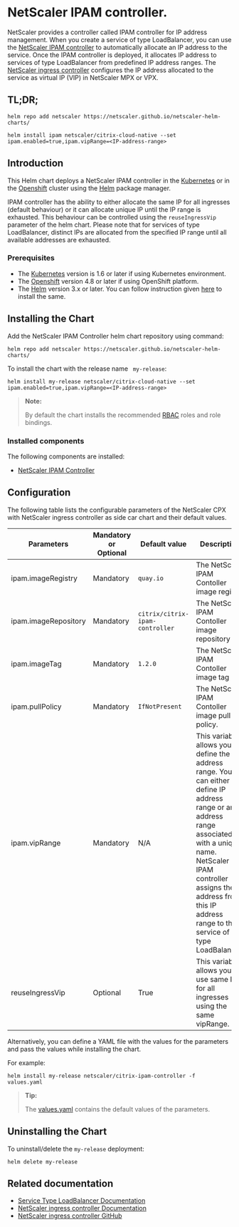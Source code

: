# NetScaler IPAM controller.

NetScaler provides a controller called IPAM controller for IP address management. When you create a service of type LoadBalancer, you can use the [NetScaler IPAM controller](https://docs.netscaler.com/en-us/citrix-k8s-ingress-controller/network/type-loadbalancer/) to automatically allocate an IP address to the service. Once the IPAM controller is deployed, it allocates IP address to services of type LoadBalancer from predefined IP address ranges. The [NetScaler ingress controller](https://docs.netscaler.com/en-us/citrix-k8s-ingress-controller/) configures the IP address allocated to the service as virtual IP (VIP) in NetScaler MPX or VPX.

## TL;DR;

   ```
   helm repo add netscaler https://netscaler.github.io/netscaler-helm-charts/

   helm install ipam netscaler/citrix-cloud-native --set ipam.enabled=true,ipam.vipRange=<IP-address-range>
   ```

## Introduction
This Helm chart deploys a NetScaler IPAM controller in the [Kubernetes](https://kubernetes.io/) or in the [Openshift](https://www.openshift.com) cluster using the [Helm](https://helm.sh/) package manager.

IPAM controller has the ability to either allocate the same IP for all ingresses (default behaviour) or it can allocate unique IP until the IP range is exhausted. This behaviour can be controlled using the `reuseIngressVip` parameter of the helm chart.
Please note that for services of type LoadBalancer, distinct IPs are allocated from the specified IP range until all available addresses are exhausted.

### Prerequisites

-  The [Kubernetes](https://kubernetes.io/) version is 1.6 or later if using Kubernetes environment.
-  The [Openshift](https://www.openshift.com) version 4.8 or later if using OpenShift platform.
-  The [Helm](https://helm.sh/) version 3.x or later. You can follow instruction given [here](https://github.com/netscaler/netscaler-helm-charts/blob/master/Helm_Installation_version_3.md) to install the same.

## Installing the Chart
Add the NetScaler IPAM Controller helm chart repository using command:

   ```
   helm repo add netscaler https://netscaler.github.io/netscaler-helm-charts/
   ```

   To install the chart with the release name ``` my-release```:

   ```
   helm install my-release netscaler/citrix-cloud-native --set ipam.enabled=true,ipam.vipRange=<IP-address-range>
   ```

> **Note:**
>
> By default the chart installs the recommended [RBAC](https://kubernetes.io/docs/admin/authorization/rbac/) roles and role bindings.

### Installed components

The following components are installed:

-  [NetScaler IPAM Controller](https://docs.netscaler.com/en-us/citrix-k8s-ingress-controller/network/type-loadbalancer/)

## Configuration
The following table lists the configurable parameters of the NetScaler CPX with NetScaler ingress controller as side car chart and their default values.

| Parameters | Mandatory or Optional | Default value | Description |
| ---------- | --------------------- | ------------- | ----------- |
| ipam.imageRegistry                   | Mandatory  |  `quay.io`               |  The NetScaler IPAM Contoller image registry             |  
| ipam.imageRepository                 | Mandatory  |  `citrix/citrix-ipam-controller`              |   The NetScaler IPAM Contoller image repository             | 
| ipam.imageTag                  | Mandatory  |  `1.2.0`               |  The NetScaler IPAM Contoller image tag            |
| ipam.pullPolicy | Mandatory | `IfNotPresent` | The NetScaler IPAM Contoller image pull policy. |
| ipam.vipRange | Mandatory | N/A | This variable allows you to define the IP address range. You can either define IP address range or an IP address range associated with a unique name. NetScaler IPAM controller assigns the IP address from this IP address range to the service of type LoadBalancer. |
| reuseIngressVip| Optional | True | This variable allows you to use same IP for all ingresses using the same vipRange. |

Alternatively, you can define a YAML file with the values for the parameters and pass the values while installing the chart.

For example:
   ```
   helm install my-release netscaler/citrix-ipam-controller -f values.yaml
   ```

> **Tip:**
>
> The [values.yaml](https://github.com/netscaler/netscaler-helm-charts/blob/master/citrix_cloud_native_values.yaml) contains the default values of the parameters.

## Uninstalling the Chart
To uninstall/delete the ```my-release``` deployment:
   ```
   helm delete my-release
   ```

## Related documentation

- [Service Type LoadBalancer Documentation](https://docs.netscaler.com/en-us/citrix-k8s-ingress-controller/network/type-loadbalancer/)
- [NetScaler ingress controller Documentation](https://docs.netscaler.com/en-us/citrix-k8s-ingress-controller/)
- [NetScaler ingress controller GitHub](https://github.com/netscaler/netscaler-k8s-ingress-controller)

